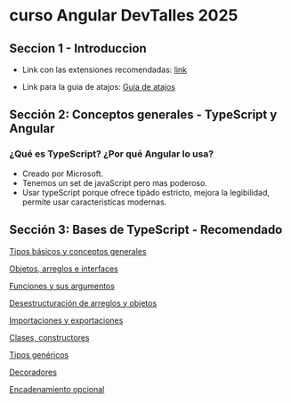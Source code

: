 # curso Angular DevTalles 2025

## Seccion 1 - Introduccion

- Link con las extensiones recomendadas: [link](https://gist.github.com/Klerith/4816679624c1cb528f8e05d902fd7cff)

- Link para la guia de atajos: [Guia de atajos](angular-cheat-sheet-v2.pdf)

## Sección 2: Conceptos generales - TypeScript y Angular

### ¿Qué es TypeScript? ¿Por qué Angular lo usa?

- Creado por Microsoft.
- Tenemos un set de javaScript pero mas poderoso.
- Usar typeScript porque ofrece tipàdo estricto, mejora la legibilidad, permite usar caracteristicas modernas.

## Sección 3: Bases de TypeScript - Recomendado

[Tipos básicos y conceptos generales](Seccion-3-BasesDeTypeScript/src/topics/01-basic-types.ts)

[Objetos, arreglos e interfaces]()

[Funciones y sus argumentos]()

[Desestructuración de arreglos y objetos]()

[Importaciones y exportaciones]()

[Clases, constructores]()

[Tipos genéricos]()

[Decoradores]()

[Encadenamiento opcional]()
